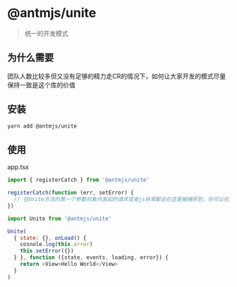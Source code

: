 # @antmjs/unite

> 统一的开发模式

## 为什么需要

团队人数比较多但又没有足够的精力走CR的情况下，如何让大家开发的模式尽量保持一致是这个库的价值

## 安装

```bash
yarn add @antmjs/unite
```

## 使用

app.tsx

```js
import { registerCatch } from '@antmjs/unite'

registerCatch(function (err, setError) {
  // 在Unite方法的第一个参数对象内发起的请求或者js异常都会在这里被捕获到，你可以在这里处理好异常根据实际情况toast或者setError
})

```

```js
import Unite from '@antmjs/unite'

Unite(
  { state: {}, onLoad() {
    cosnole.log(this.error)
    this.setError({})
  } }, function ({state, events, loading, error}) {
    return <View>Hello World</View>
  }
)
```
